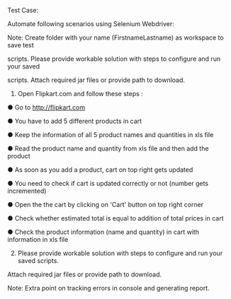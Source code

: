 Test Case:

Automate following scenarios using Selenium Webdriver​:

Note​: Create folder with your name (FirstnameLastname) as workspace to save test

scripts. Please provide workable solution with steps to configure and run your saved

scripts. Attach required jar files or provide path to download.

1) Open Flipkart.com and follow these steps :

● Go to http://flipkart.com

● You have to add 5 different products in cart

● Keep the information of all 5 product names and quantities in xls file

● Read the product name and quantity from xls file and then add the product

● As soon as you add a product, cart on top right gets updated

● You need to check if cart is updated correctly or not (number gets incremented)

● Open the the cart by clicking on 'Cart' button on top right corner

● Check whether estimated total is equal to addition of total prices in cart

● Check the product information (name and quantity) in cart with information in xls file

2) Please provide workable solution with steps to configure and run your saved scripts.​

Attach required jar files or provide path to download.

Note​: Extra point on tracking errors in console and generating report.
